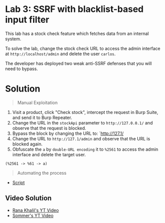 # Lab 3: SSRF with blacklist-based input filter
This lab has a stock check feature which fetches data from an internal system.

To solve the lab, change the stock check URL to access the admin interface at `http://localhost/admin` and delete the user `carlos`.

The developer has deployed two weak anti-SSRF defenses that you will need to bypass.

# Solution
> Manual Exploitation
1. Visit a product, click "Check stock", intercept the request in Burp Suite, and send it to Burp Repeater.
2. Change the URL in the `stockApi` parameter to `http://127.0.0.1/` and observe that the request is blocked.
3. Bypass the block by changing the URL to: `http://127.1/
4. Change the URL to `http://127.1/admin` and observe that the URL is blocked again.
5. Obfuscate the `a` by `double-URL encoding` it to `%2561` to access the admin interface and delete the target user.
```
(%2561 -> %61 -> a)
```

> Automating the process
- [Script](https://github.com/darshannn10/PortSwiggers-Web-Sec-Academy/blob/main/Server-Side%20Request%20Forgery/lab-03/lab-03-script.py)

## Video Solution
- [Rana Khalil's YT Video](https://youtu.be/vO0EqpX6PCQ)
- [Sommer's YT Video](https://youtu.be/y_lq8mfUwcs)
